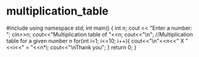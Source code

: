 # multiplication_table
#include <iostream>
using namespace std;
int main() {
    int n;
    cout << "Enter a number: ";
    cin>>n;
    cout<<"Multiplication table of "<<n;
    cout<<"\n";
    //Multiplication table for a given number n
    for(int i=1; i<=10; i++){
    cout<<"\n"<<n<<" X "<<i<<" = "<<n*i;
cout<<"\nThank you";
    }
    return 0;
}
